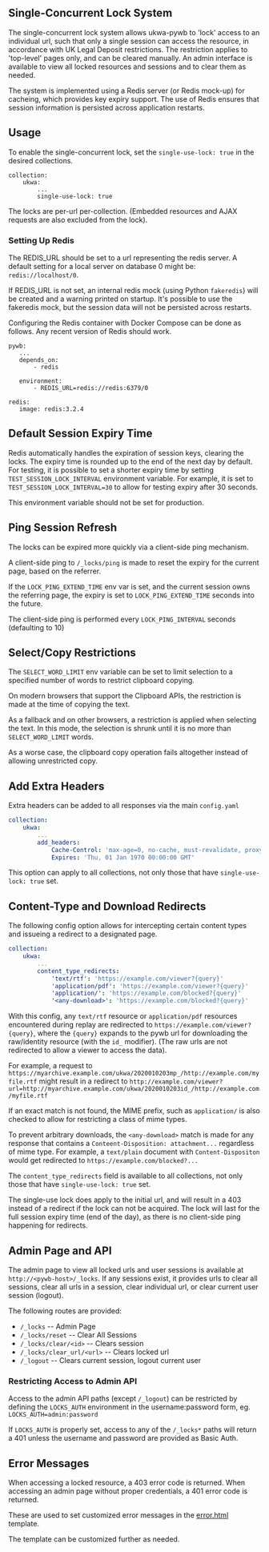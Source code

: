 ## Single-Concurrent Lock System

The single-concurrent lock system allows ukwa-pywb to 'lock' access to an individual url, such that only a single session can access the resource,
in accordance with UK Legal Deposit restrictions. The restriction applies to 'top-level' pages only, and
can be cleared manually. An admin interface is available to view all locked resources and sessions and to clear them as needed.

The system is implemented using a Redis server (or Redis mock-up) for cacheing, which provides key expiry support. The use of Redis ensures
that session information is persisted across application restarts.

## Usage

To enable the single-concurrent lock, set the `single-use-lock: true` in the desired collections.

```
collection:
    ukwa:
        ...
        single-use-lock: true
```


The locks are per-url per-collection. (Embedded resources and AJAX requests are also excluded from the lock).

### Setting Up Redis

The REDIS_URL should be set to a url representing the redis server. A default setting for a local server on database 0 might be:
`redis://localhost/0`.

If REDIS_URL is not set, an internal redis mock (using Python `fakeredis`) will be created and a warning printed on startup.
It's possible to use the fakeredis mock, but the session data will not be persisted across restarts.

Configuring the Redis container with Docker Compose can be done as follows. Any recent version of Redis should work.

```
pywb:
   ...
   depends_on:
       - redis
       
   environment:
       - REDIS_URL=redis://redis:6379/0
       
redis:
   image: redis:3.2.4
```

## Default Session Expiry Time

Redis automatically handles the expiration of session keys, clearing the locks. The expiry time is rounded up to the end of the next day by default.
For testing, it is possible to set a shorter expiry time by setting `TEST_SESSION_LOCK_INTERVAL` environment variable.
For example, it is set to `TEST_SESSION_LOCK_INTERVAL=30` to allow for testing expiry after 30 seconds.

This environment variable should not be set for production.

## Ping Session Refresh

The locks can be expired more quickly via a client-side ping mechanism.

A client-side ping to `/_locks/ping` is made to reset the expiry for the current page, based on the referrer.

If the `LOCK_PING_EXTEND_TIME` env var is set, and the current session owns the referring page, the expiry is set
to `LOCK_PING_EXTEND_TIME` seconds into the future.

The client-side ping is performed every `LOCK_PING_INTERVAL` seconds (defaulting to 10)


## Select/Copy Restrictions

The `SELECT_WORD_LIMIT` env variable can be set to limit selection to a specified number of words
to restrict clipboard copying.

On modern browsers that support the Clipboard APIs, the restriction is made at the time of copying the text.

As a fallback and on other browsers, a restriction is applied when selecting the text. In this mode,
the selection is shrunk until it is no more than `SELECT_WORD_LIMIT` words.

As a worse case, the clipboard copy operation fails altogether instead of allowing unrestricted copy.


## Add Extra Headers

Extra headers can be added to all responses via the main `config.yaml`


```yaml
collection:
    ukwa:
        ...
        add_headers:
            Cache-Control: 'max-age=0, no-cache, must-revalidate, proxy-revalidate, private'
            Expires: 'Thu, 01 Jan 1970 00:00:00 GMT'
```

This option can apply to all collections, not only those that have `single-use-lock: true` set.


## Content-Type and Download Redirects

The following config option allows for intercepting certain content types and issueing a redirect
to a designated page.

```yaml
collection:
    ukwa:
        ...
        content_type_redirects:
            'text/rtf': 'https://example.com/viewer?{query}'
            'application/pdf': 'https://example.com/viewer?{query}'
            'application/': 'https://example.com/blocked?{query}'
            '<any-download>': 'https://example.com/blocked?{query}'
```

With this config, any `text/rtf` resource or `application/pdf` resources encountered during replay are redirected to `https://example.com/viewer?{query}`,
where the `{query}` expands to the pywb url for downloading the raw/identity resource (with the `id_` modifier).
(The raw urls are not redirected to allow a viewer to access the data).

For example, a request to `https://myarchive.example.com/ukwa/2020010203mp_/http://example.com/myfile.rtf` might result in a redirect to `http://example.com/viewer?url=http://myarchive.example.com/ukwa/2020010203id_/http://example.com/myfile.rtf`

If an exact match is not found, the MIME prefix, such as `application/` is also checked to allow for restricting a class of mime types.


To prevent arbitrary downloads, the `<any-download>` match is made for any response that contains a `Conteent-Disposition: attachment...` regardless of mime type.
For example, a `text/plain` document with `Content-Dispositon` would get redirected to `https://example.com/blocked?...`

The `content_type_redirects` field is available to all collections, not only those that have `single-use-lock: true` set.

The single-use lock does apply to the initial url, and will result in a 403 instead of a redirect if the lock can not be acquired. The lock will last for the full session expiry time (end of the day), as there is no client-side ping happening for redirects.




## Admin Page and API

The admin page to view all locked urls and user sessions is available at `http://<pywb-host>/_locks`.
If any sessions exist, it provides urls to clear all sessions, clear all urls in a session, clear individual url, or clear current
user session (logout).

The following routes are provided:
- `/_locks` -- Admin Page
- `/_locks/reset` -- Clear All Sessions
- `/_locks/clear/<id>` -- Clears session <id>
- `/_locks/clear_url/<url>` -- Clears locked url <url>
- `/_logout` -- Clears current session, logout current user

### Restricting Access to Admin API

Access to the admin API paths (except `/_logout`) can be restricted by defining the 
`LOCKS_AUTH` environment in the username:password form, eg. `LOCKS_AUTH=admin:password`

If `LOCKS_AUTH` is properly set, access to any of the `/_locks*` paths will return a 401 unless the username and password are provided as Basic Auth.

## Error Messages

When accessing a locked resource, a 403 error code is returned.
When accessing an admin page without proper credentials, a 401 error code is returned.

These are used to set customized error messages in the [error.html](https://github.com/ukwa/ukwa-pywb/blob/master/templates/error.html)
template.

The template can be customized further as needed.
